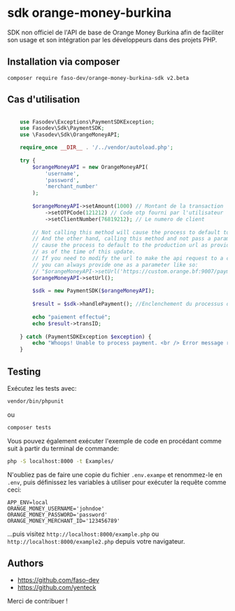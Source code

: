 # sdk orange-money-burkina  

SDK non officiel de l'API de base de Orange Money Burkina
afin de faciliter son usage et son intégration par les développeurs
dans des projets PHP.  

## Installation via composer

```shell
composer require faso-dev/orange-money-burkina-sdk v2.beta
```

## Cas d'utilisation

```php

    use Fasodev\Exceptions\PaymentSDKException;
    use Fasodev\Sdk\PaymentSDK;
    use \Fasodev\Sdk\OrangeMoneyAPI;

    require_once __DIR__ . '/../vendor/autoload.php';
    
    try {
        $orangeMoneyAPI = new OrangeMoneyAPI(
            'username',
            'password',
            'merchant_number'
        );
    
        $orangeMoneyAPI->setAmount(1000) // Montant de la transaction
            ->setOTPCode(121212) // Code otp fourni par l'utilisateur
            ->setClientNumber(76819212); // Le numero de client
            
        // Not calling this method will cause the process to default to a test url.
        // And the other hand, calling this method and not pass a parameter will
        // cause the process to default to the production url as provided by Orange Money
        // as of the time of this update.
        // If you need to modify the url to make the api request to a custom endpoint,
        // you can always provide one as a parameter like so:
        // "$orangeMoneyAPI->setUrl('https://custom.orange.bf:9007/payment');"
        $orangeMoneyAPI->setUrl();
    
        $sdk = new PaymentSDK($orangeMoneyAPI);
    
        $result = $sdk->handlePayment(); //Enclenchement du processus de paiement
    
        echo "paiement effectué";
        echo $result->transID;
    
    } catch (PaymentSDKException $exception) {
        echo "Whoops! Unable to process payment. <br /> Error message returned by request: {$exception->getMessage()}. <br /> Error code returned by request: {$exception->getCode()}";
    }
```

## Testing

Exécutez les tests avec:

```bash
vendor/bin/phpunit
```

ou

```bash
composer tests
```

Vous pouvez également exécuter l'exemple de code en procédant comme suit à partir du terminal de commande:

```bash
php -S localhost:8000 -t Examples/
```

N'oubliez pas de faire une copie du fichier `.env.exampe` et renommez-le en` .env`, puis définissez les variables à utiliser pour exécuter la requête comme ceci:

```
APP_ENV=local
ORANGE_MONEY_USERNAME='johndoe'
ORANGE_MONEY_PASSWORD='password'
ORANGE_MONEY_MERCHANT_ID='123456789'
```

...puis visitez `http://localhost:8000/example.php` ou ` http://localhost:8000/example2.php` depuis votre navigateur.

## Authors

- https://github.com/faso-dev 
- https://github.com/yenteck 

Merci de contribuer !
